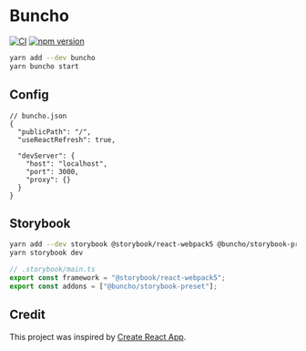 # Buncho

[![CI](https://github.com/neetly/buncho/actions/workflows/ci.yml/badge.svg)](https://github.com/neetly/buncho/actions/workflows/ci.yml)
[![npm version](https://img.shields.io/npm/v/buncho)](https://www.npmjs.com/package/buncho)

```sh
yarn add --dev buncho
yarn buncho start
```

## Config

```jsonc
// buncho.json
{
  "publicPath": "/",
  "useReactRefresh": true,

  "devServer": {
    "host": "localhost",
    "port": 3000,
    "proxy": {}
  }
}
```

## Storybook

```sh
yarn add --dev storybook @storybook/react-webpack5 @buncho/storybook-preset
yarn storybook dev
```

```ts
// .storybook/main.ts
export const framework = "@storybook/react-webpack5";
export const addons = ["@buncho/storybook-preset"];
```

## Credit

This project was inspired by [Create React App](https://create-react-app.dev/).
